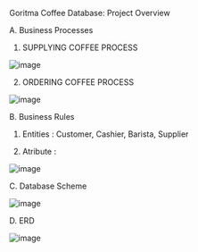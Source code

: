 Goritma Coffee Database: Project Overview

A. Business Processes

1. SUPPLYING COFFEE PROCESS

![image](https://user-images.githubusercontent.com/74693024/188259465-faaaafaf-d625-4825-a6ec-1b09c4422c09.png)


2. ORDERING COFFEE PROCESS
 
![image](https://user-images.githubusercontent.com/74693024/188259469-50da3d61-9b23-4022-8a68-0977aa820374.png)

B. Business Rules

1. Entities : Customer, Cashier, Barista, Supplier

2. Atribute :

![image](https://user-images.githubusercontent.com/74693024/188259821-cde54fa7-f95c-4e62-800e-5026729308fa.png)

C. Database Scheme

![image](https://user-images.githubusercontent.com/74693024/188259850-24a510b4-4741-46bd-821e-3e20a2295fdc.png)

D. ERD

![image](https://user-images.githubusercontent.com/74693024/188259869-33927504-5219-4424-9f28-9c5fe063a84b.png)
